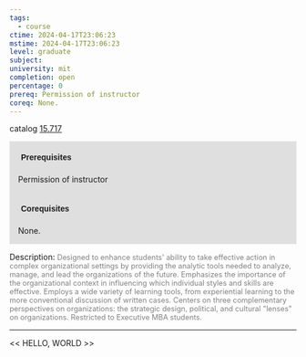 ```yaml
---
tags:
  - course
ctime: 2024-04-17T23:06:23
mstime: 2024-04-17T23:06:23
level: graduate
subject: 
university: mit
completion: open
percentage: 0
prereq: Permission of instructor
coreq: None.
---
```


catalog [15.717](http://student.mit.edu/catalog/m15c.html#15.717)

<span style="display: block; padding: 15px; background-color: rgb(100, 100, 100, 0.2);"><font id="m_prereq1243_0" style="display: block; font-family: Arial, sans-serif; font-weight: bold; padding: 5px">Prerequisites</font><br><span id="prereq1243_0">Permission of instructor</span></span>
<span style="display: block; padding: 15px; background-color: rgb(100, 100, 100, 0.2);"><font id="m_coreq1243_0" style="display: block; font-family: Arial, sans-serif; font-weight: bold; padding: 5px">Corequisites</font><br><span id="coreq1243_0">None.</span></span>

<font style="">Description:</font>
<font style="color: grey; font-size: 0.8rem;">Designed to enhance students' ability to take effective action in complex organizational settings by providing the analytic tools needed to analyze, manage, and lead the organizations of the future. Emphasizes the importance of the organizational context in influencing which individual styles and skills are effective. Employs a wide variety of learning tools, from experiential learning to the more conventional discussion of written cases. Centers on three complementary perspectives on organizations: the strategic design, political, and cultural "lenses" on organizations. Restricted to Executive MBA students.</font>



---

<< HELLO, WORLD >>
